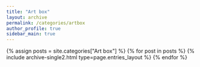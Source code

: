 ```yaml
---
title: "Art box"
layout: archive
permalink: /categories/artbox
author_profile: true
sidebar_main: true
---
```


{% assign posts = site.categories["Art box"] %}
{% for post in posts %} {% include archive-single2.html type=page.entries_layout %} {% endfor %}
